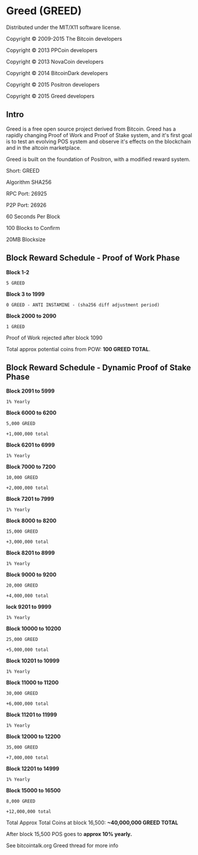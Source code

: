 Greed (GREED)
===================
Distributed under the MIT/X11 software license.

Copyright © 2009-2015 The Bitcoin developers

Copyright © 2013 PPCoin developers

Copyright © 2013 NovaCoin developers

Copyright © 2014 BitcoinDark developers

Copyright © 2015 Positron developers

Copyright © 2015 Greed developers

Intro
-----
Greed is a free open source project derived from Bitcoin. Greed has a rapidly changing Proof of Work and Proof of Stake system, and it's first goal is to test an evolving POS system and observe it's effects on the blockchain and in the altcoin marketplace.

Greed is built on the foundation of Positron, with a modified reward system.

Short: GREED

Algorithm SHA256


RPC Port: 26925

P2P Port: 26926

60 Seconds Per Block

100 Blocks to Confirm

20MB Blocksize

Block Reward Schedule - Proof of Work Phase
-------------------------------------------
**Block 1-2**

    5 GREED

**Block 3 to 1999**

    0 GREED - ANTI INSTAMINE - (sha256 diff adjustment period)

**Block 2000 to 2090**

    1 GREED

Proof of Work rejected after block 1090

Total approx potential coins from POW: **100 GREED TOTAL**.

Block Reward Schedule - Dynamic Proof of Stake Phase
-------------------------------------------
**Block 2091 to 5999**

	1% Yearly
	
**Block 6000 to 6200**

	5,000 GREED
	
	+1,000,000 total

**Block 6201 to 6999**

	1% Yearly
	
**Block 7000 to 7200**

	10,000 GREED
	
	+2,000,000 total
	
**Block 7201 to 7999**

	1% Yearly
	
**Block 8000 to 8200**

	15,000 GREED
	
	+3,000,000 total
	
**Block 8201 to 8999**

	1% Yearly
	
**Block 9000 to 9200**

	20,000 GREED
	
	+4,000,000 total
	
**lock 9201 to 9999**

	1% Yearly
	
**Block 10000 to 10200**

	25,000 GREED
	
	+5,000,000 total
	
**Block 10201 to 10999**

	1% Yearly

**Block 11000 to 11200**

	30,000 GREED
	
	+6,000,000 total
	
**Block 11201 to 11999**

	1% Yearly
	
**Block 12000 to 12200**

	35,000 GREED
	
	+7,000,000 total
	
**Block 12201 to 14999**

	1% Yearly
	
**Block 15000 to 16500**

	8,000 GREED
	
	+12,000,000 total

Total Approx Total Coins at block 16,500: **~40,000,000 GREED TOTAL**

After block 15,500 POS goes to **approx 10% yearly.**

See bitcointalk.org Greed thread for more info
